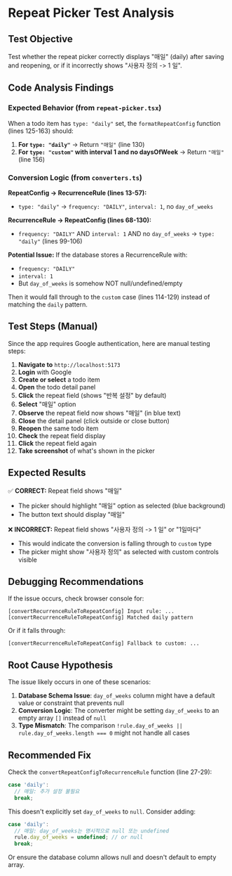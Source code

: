 # Repeat Picker Test Analysis

## Test Objective
Test whether the repeat picker correctly displays "매일" (daily) after saving and reopening, or if it incorrectly shows "사용자 정의 -> 1 일".

## Code Analysis Findings

### Expected Behavior (from `repeat-picker.tsx`)

When a todo item has `type: "daily"` set, the `formatRepeatConfig` function (lines 125-163) should:

1. **For `type: "daily"`** → Return `"매일"` (line 130)
2. **For `type: "custom"` with interval 1 and no daysOfWeek** → Return `"매일"` (line 156)

### Conversion Logic (from `converters.ts`)

**RepeatConfig → RecurrenceRule (lines 13-57):**
- `type: "daily"` → `frequency: "DAILY"`, `interval: 1`, no `day_of_weeks`

**RecurrenceRule → RepeatConfig (lines 68-130):**
- `frequency: "DAILY"` AND `interval: 1` AND no `day_of_weeks` → `type: "daily"` (lines 99-106)

**Potential Issue:**
If the database stores a RecurrenceRule with:
- `frequency: "DAILY"`
- `interval: 1`
- But `day_of_weeks` is somehow NOT null/undefined/empty

Then it would fall through to the `custom` case (lines 114-129) instead of matching the `daily` pattern.

## Test Steps (Manual)

Since the app requires Google authentication, here are manual testing steps:

1. **Navigate to** `http://localhost:5173`
2. **Login** with Google
3. **Create or select** a todo item
4. **Open** the todo detail panel
5. **Click** the repeat field (shows "반복 설정" by default)
6. **Select** "매일" option
7. **Observe** the repeat field now shows "매일" (in blue text)
8. **Close** the detail panel (click outside or close button)
9. **Reopen** the same todo item
10. **Check** the repeat field display
11. **Click** the repeat field again
12. **Take screenshot** of what's shown in the picker

## Expected Results

✅ **CORRECT:** Repeat field shows "매일"
- The picker should highlight "매일" option as selected (blue background)
- The button text should display "매일"

❌ **INCORRECT:** Repeat field shows "사용자 정의 -> 1 일" or "1일마다"
- This would indicate the conversion is falling through to `custom` type
- The picker might show "사용자 정의" as selected with custom controls visible

## Debugging Recommendations

If the issue occurs, check browser console for:
```
[convertRecurrenceRuleToRepeatConfig] Input rule: ...
[convertRecurrenceRuleToRepeatConfig] Matched daily pattern
```

Or if it falls through:
```
[convertRecurrenceRuleToRepeatConfig] Fallback to custom: ...
```

## Root Cause Hypothesis

The issue likely occurs in one of these scenarios:

1. **Database Schema Issue**: `day_of_weeks` column might have a default value or constraint that prevents null
2. **Conversion Logic**: The converter might be setting `day_of_weeks` to an empty array `[]` instead of `null`
3. **Type Mismatch**: The comparison `!rule.day_of_weeks || rule.day_of_weeks.length === 0` might not handle all cases

## Recommended Fix

Check the `convertRepeatConfigToRecurrenceRule` function (line 27-29):
```typescript
case 'daily':
  // 매일: 추가 설정 불필요
  break;
```

This doesn't explicitly set `day_of_weeks` to `null`. Consider adding:
```typescript
case 'daily':
  // 매일: day_of_weeks는 명시적으로 null 또는 undefined
  rule.day_of_weeks = undefined; // or null
  break;
```

Or ensure the database column allows null and doesn't default to empty array.
